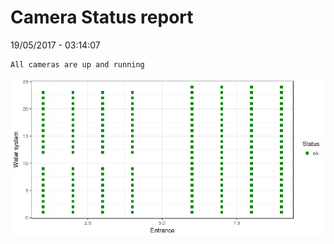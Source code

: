 Camera Status report
================
19/05/2017 - 03:14:07

    All cameras are up and running

![](camreport_files/figure-markdown_github/unnamed-chunk-2-1.png)
